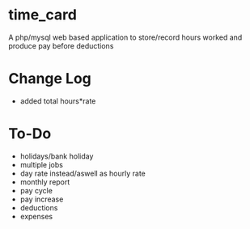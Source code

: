 # time_card

A php/mysql web based application to store/record hours worked and produce pay before deductions

# Change Log
* added total hours*rate

# To-Do
* holidays/bank holiday
* multiple jobs
* day rate instead/aswell as hourly rate
* monthly report
* pay cycle
* pay increase
* deductions
* expenses

